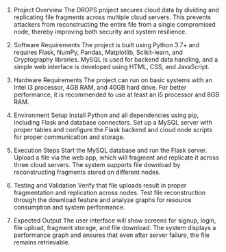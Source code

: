 1. Project Overview
The DROPS project secures cloud data by dividing and replicating file fragments across multiple cloud servers. This prevents attackers from reconstructing the entire file from a single compromised node, thereby improving both security and system resilience.

2. Software Requirements
The project is built using Python 3.7+ and requires Flask, NumPy, Pandas, Matplotlib, Scikit-learn, and Cryptography libraries. MySQL is used for backend data handling, and a simple web interface is developed using HTML, CSS, and JavaScript.

3. Hardware Requirements
The project can run on basic systems with an Intel i3 processor, 4GB RAM, and 40GB hard drive. For better performance, it is recommended to use at least an i5 processor and 8GB RAM.

4. Environment Setup
Install Python and all dependencies using pip, including Flask and database connectors. Set up a MySQL server with proper tables and configure the Flask backend and cloud node scripts for proper communication and storage.

5. Execution Steps
Start the MySQL database and run the Flask server. Upload a file via the web app, which will fragment and replicate it across three cloud servers. The system supports file download by reconstructing fragments stored on different nodes.

6. Testing and Validation
Verify that file uploads result in proper fragmentation and replication across nodes. Test file reconstruction through the download feature and analyze graphs for resource consumption and system performance.

7. Expected Output
The user interface will show screens for signup, login, file upload, fragment storage, and file download. The system displays a performance graph and ensures that even after server failure, the file remains retrievable.

